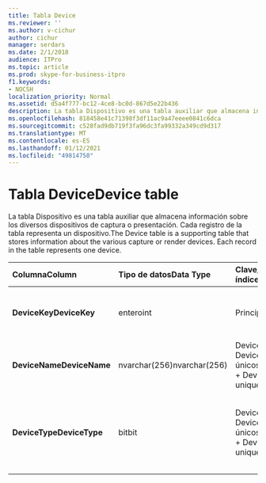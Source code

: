 ```yaml
---
title: Tabla Device
ms.reviewer: ''
ms.author: v-cichur
author: cichur
manager: serdars
ms.date: 2/1/2018
audience: ITPro
ms.topic: article
ms.prod: skype-for-business-itpro
f1.keywords:
- NOCSH
localization_priority: Normal
ms.assetid: d5a4f777-bc12-4ce8-bc0d-867d5e22b436
description: La tabla Dispositivo es una tabla auxiliar que almacena información sobre los diversos dispositivos de captura o presentación. Cada registro de la tabla representa un dispositivo.
ms.openlocfilehash: 818458e41c71398f3df11ac9a47eeee0841c6dca
ms.sourcegitcommit: c528fad9db719f3fa96dc3fa99332a349cd9d317
ms.translationtype: MT
ms.contentlocale: es-ES
ms.lasthandoff: 01/12/2021
ms.locfileid: "49814750"
---
```

# <a name="device-table"></a><span data-ttu-id="4549f-104">Tabla Device</span><span class="sxs-lookup"><span data-stu-id="4549f-104">Device table</span></span>
 
<span data-ttu-id="4549f-p102">La tabla Dispositivo es una tabla auxiliar que almacena información sobre los diversos dispositivos de captura o presentación. Cada registro de la tabla representa un dispositivo.</span><span class="sxs-lookup"><span data-stu-id="4549f-p102">The Device table is a supporting table that stores information about the various capture or render devices. Each record in the table represents one device.</span></span>
  
|<span data-ttu-id="4549f-107">**Columna**</span><span class="sxs-lookup"><span data-stu-id="4549f-107">**Column**</span></span>|<span data-ttu-id="4549f-108">**Tipo de datos**</span><span class="sxs-lookup"><span data-stu-id="4549f-108">**Data Type**</span></span>|<span data-ttu-id="4549f-109">**Clave/índice**</span><span class="sxs-lookup"><span data-stu-id="4549f-109">**Key/Index**</span></span>|<span data-ttu-id="4549f-110">**Detalles**</span><span class="sxs-lookup"><span data-stu-id="4549f-110">**Details**</span></span>|
|:-----|:-----|:-----|:-----|
|<span data-ttu-id="4549f-111">**DeviceKey**</span><span class="sxs-lookup"><span data-stu-id="4549f-111">**DeviceKey**</span></span> <br/> |<span data-ttu-id="4549f-112">entero</span><span class="sxs-lookup"><span data-stu-id="4549f-112">int</span></span>  <br/> |<span data-ttu-id="4549f-113">Principal</span><span class="sxs-lookup"><span data-stu-id="4549f-113">Primary</span></span>  <br/> |<span data-ttu-id="4549f-114">Número único que identifica este dispositivo.</span><span class="sxs-lookup"><span data-stu-id="4549f-114">Unique number identifying this device.</span></span>  <br/> |
|<span data-ttu-id="4549f-115">**DeviceName**</span><span class="sxs-lookup"><span data-stu-id="4549f-115">**DeviceName**</span></span> <br/> |<span data-ttu-id="4549f-116">nvarchar(256)</span><span class="sxs-lookup"><span data-stu-id="4549f-116">nvarchar(256)</span></span>  <br/> |<span data-ttu-id="4549f-117">DeviceName + DeviceType son únicos</span><span class="sxs-lookup"><span data-stu-id="4549f-117">DeviceName + DeviceType is unique</span></span>  <br/> |<span data-ttu-id="4549f-118">Nombre del dispositivo</span><span class="sxs-lookup"><span data-stu-id="4549f-118">Device name.</span></span>  <br/> |
|<span data-ttu-id="4549f-119">**DeviceType**</span><span class="sxs-lookup"><span data-stu-id="4549f-119">**DeviceType**</span></span> <br/> |<span data-ttu-id="4549f-120">bit</span><span class="sxs-lookup"><span data-stu-id="4549f-120">bit</span></span>  <br/> |<span data-ttu-id="4549f-121">DeviceName + DeviceType son únicos</span><span class="sxs-lookup"><span data-stu-id="4549f-121">DeviceName + DeviceType is unique</span></span>  <br/> |<span data-ttu-id="4549f-p103">Tipo de dispositivo. 1 es un dispositivo de captura, 0 es un dispositivo de presentación.</span><span class="sxs-lookup"><span data-stu-id="4549f-p103">Device type. 1 is a capture device, 0 is a render device.</span></span>  <br/> |
   

